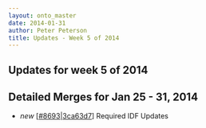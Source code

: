 ```yaml
---
layout: onto_master
date: 2014-01-31
author: Peter Peterson
title: Updates - Week 5 of 2014
---
```

Updates for week 5 of 2014
--------------------------

Detailed Merges for Jan 25 - 31, 2014
-------------------------------------
* *new* \[[#8693](http://trac.mantidproject.org/mantid/ticket/8693)|[3ca63d7](https://github.com/mantidproject/mantid/commit/3ca63d78d9fd83aa3cd8f051ca7f7a79c8fba035)\] Required IDF Updates
